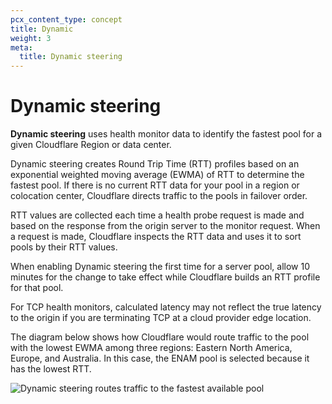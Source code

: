 ```yaml
---
pcx_content_type: concept
title: Dynamic
weight: 3
meta:
  title: Dynamic steering
---
```


# Dynamic steering

**Dynamic steering** uses health monitor data to identify the fastest pool for a given Cloudflare Region or data center.

Dynamic steering creates Round Trip Time (RTT) profiles based on an exponential weighted moving average (EWMA) of RTT to determine the fastest pool. If there is no current RTT data for your pool in a region or colocation center, Cloudflare directs traffic to the pools in failover order.

RTT values are collected each time a health probe request is made and based on the response from the origin server to the monitor request. When a request is made, Cloudflare inspects the RTT data and uses it to sort pools by their RTT values.

When enabling Dynamic steering the first time for a server pool, allow 10 minutes for the change to take effect while Cloudflare builds an RTT profile for that pool.

For TCP health monitors, calculated latency may not reflect the true latency to the origin if you are terminating TCP at a cloud provider edge location.

The diagram below shows how Cloudflare would route traffic to the pool with the lowest EWMA among three regions: Eastern North America, Europe, and Australia. In this case, the ENAM pool is selected because it has the lowest RTT.

![Dynamic steering routes traffic to the fastest available pool](/images/load-balancing/traffic-steering-2.png)
